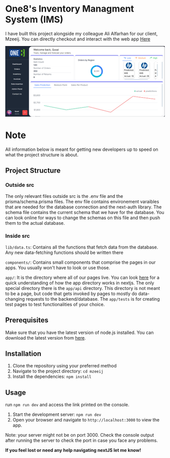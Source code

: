 # One8's Inventory Managment System (IMS)

I have built this project alongside my colleague Ali Alfarhan for our client, Mzeeij. You can directly checkout and interact with the web app [Here](https://mzeeij.vercel.app)

![Image of Dashboard](mzeeij-dashboard.png)

# Note

All information below is meant for getting new developers up to speed on what the project structure is about.

## Project Structure

### Outside src

The only relevant files outside src is the .env file and the prisma/schema.prisma files. The env file contains environement varaibles that are needed for the database connection and the next-auth library. The schema file contains the current schema that we have for the database. You can look online for ways to change the schemas on this file and then push them to the actual database.

### Inside src

`lib/data.ts`: Contains all the functions that fetch data from the database. Any new data-fetching functions should be written there

`components/`: Contains small components that comprise the pages in our apps. You usually won't have to look or use those.

`app/`: It is the directory where all of our pages live. You can look [here](https://nextjs.org/docs/app/building-your-application/routing/pages-and-layouts) for a quick understanding of how the app directory works in nextjs. The only special directory there is the `app/api` directory. This directory is not meant to be a page, but code that gets invoked by pages to mostly do data-changing requests to the backend/database. The `app/tests` is for creating test pages to test functionalities of your choice.

## Prerequisites

Make sure that you have the latest version of node.js installed. You can download the latest version from [here](https://nodejs.org/en/download/current).

## Installation

1. Clone the repository using your preferred method
2. Navigate to the project directory: `cd mzeeij`
3. Install the dependencies: `npm install`

## Usage

run `npm run dev` and access the link printed on the console.

1. Start the development server: `npm run dev`
2. Open your browser and navigate to `http://localhost:3000` to view the app.

Note: your server might not be on port 3000. Check the console output after running the server to check the port in case you face any problems.

**If you feel lost or need any help navigating nextJS let me know!**
